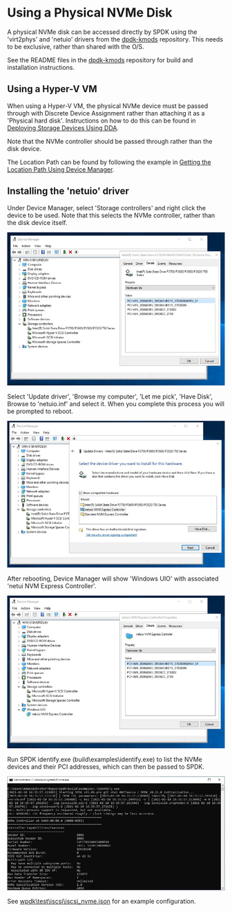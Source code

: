 # Using a Physical NVMe Disk

A physical NVMe disk can be accessed directly by SPDK using the 'virt2phys' and 'netuio' drivers from the [dpdk-kmods](https://git.dpdk.org/dpdk-kmods/)
repository. This needs to be exclusive, rather than shared with the O/S.

See the README files in the [dpdk-kmods](https://git.dpdk.org/dpdk-kmods/) repository for build and installation instructions.

## Using a Hyper-V VM

When using a Hyper-V VM, the physical NVMe device must be passed through with Discrete Device Assignment rather than attaching it as a 'Physical hard disk'. Instructions on how to do this can be found in [Deploying Storage Devices Using DDA](https://docs.microsoft.com/en-us/windows-server/virtualization/hyper-v/deploy/deploying-storage-devices-using-dda).

Note that the NVMe controller should be passed through rather than the disk device.

The Location Path can be found by following the example in [Getting the Location Path Using Device Manager](https://docs.microsoft.com/en-us/windows-server/virtualization/hyper-v/plan/plan-for-deploying-devices-using-discrete-device-assignment#getting-the-location-path-by-using-device-manager).

## Installing the 'netuio' driver

Under Device Manager, select 'Storage controllers' and right click the device to be used. Note that this selects the NVMe controller, rather than the disk device itself.

![Storage controllers](images/physical-controllers.jpg)

Select 'Update driver', 'Browse my computer', 'Let me pick', 'Have Disk', Browse to 'netuio.inf' and select it. When you complete this process you will be prompted to reboot.

![Install netuio](images/physical-netuio.jpg)

After rebooting, Device Manager will show 'Windows UIO' with associated 'netui NVM Express Controller'.

![Windows UIO](images/physical-windows.jpg)

Run SPDK identify.exe (build\examples\identify.exe) to list the NVMe devices and their PCI addresses, which can then be passed to SPDK.

![Identify](images/physical-identify.jpg)

See [wpdk\test\iscsi\iscsi_nvme.json](https://github.com/wpdk/wpdk/blob/master/test/iscsi/iscsi_nvme.json) for an example configuration.
